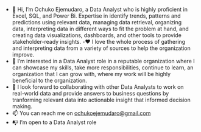 - 👋 Hi, I’m Ochuko Ejemudaro, a Data Analyst who is highly proficient in Excel, SQL, and Power Bi. Expertise in identify trends, patterns and predictions using relevant data, managing data retrieval, organizing data, interpreting data in different ways to fit the problem at hand, and creating data visualizations, dashboards, and other tools to provide stakeholder-ready insights.
-❤️ I love the whole process of gathering and interpreting data from a variety of sources to help the organization improve.
- 👀 I’m interested in a Data Analyst role in a reputable organization where I can showcase my skills, take more responsibilities, continue to learn, an organization that I can grow with, where my work will be highly beneficial to the organization.
- 👯 I look forward to collaborating with other Data Analysts to work on real-world data and provide answers to business questions by tranforming relevant data into actionable insight that informed decision making.
- 📫 You can reach me on ochukoejemudaro@gmail.com
- 📭 I’m open to a Data Analyst role

<!---
OchukoEjemudaro/OchukoEjemudaro is a ✨ special ✨ repository because its `README.md` (this file) appears on your GitHub profile.
You can click the Preview link to take a look at your changes.
--->

